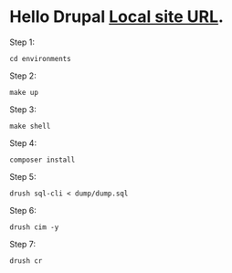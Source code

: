 # Hello Drupal [Local site URL](http://hellodrupal.docker.localhost/).
Step 1:
```
cd environments
```
Step 2:
```
make up
```
Step 3:
```
make shell
```
Step 4:
```
composer install
```
Step 5:
```
drush sql-cli < dump/dump.sql
```
Step 6:
```
drush cim -y
```
Step 7:
```
drush cr
```
